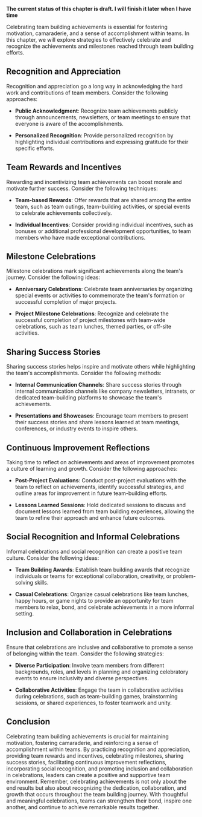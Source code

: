 **The current status of this chapter is draft. I will finish it later when I have time**

Celebrating team building achievements is essential for fostering motivation, camaraderie, and a sense of accomplishment within teams. In this chapter, we will explore strategies to effectively celebrate and recognize the achievements and milestones reached through team building efforts.

**Recognition and Appreciation**
--------------------------------

Recognition and appreciation go a long way in acknowledging the hard work and contributions of team members. Consider the following approaches:

* **Public Acknowledgment**: Recognize team achievements publicly through announcements, newsletters, or team meetings to ensure that everyone is aware of the accomplishments.

* **Personalized Recognition**: Provide personalized recognition by highlighting individual contributions and expressing gratitude for their specific efforts.

**Team Rewards and Incentives**
-------------------------------

Rewarding and incentivizing team achievements can boost morale and motivate further success. Consider the following techniques:

* **Team-based Rewards**: Offer rewards that are shared among the entire team, such as team outings, team-building activities, or special events to celebrate achievements collectively.

* **Individual Incentives**: Consider providing individual incentives, such as bonuses or additional professional development opportunities, to team members who have made exceptional contributions.

**Milestone Celebrations**
--------------------------

Milestone celebrations mark significant achievements along the team's journey. Consider the following ideas:

* **Anniversary Celebrations**: Celebrate team anniversaries by organizing special events or activities to commemorate the team's formation or successful completion of major projects.

* **Project Milestone Celebrations**: Recognize and celebrate the successful completion of project milestones with team-wide celebrations, such as team lunches, themed parties, or off-site activities.

**Sharing Success Stories**
---------------------------

Sharing success stories helps inspire and motivate others while highlighting the team's accomplishments. Consider the following methods:

* **Internal Communication Channels**: Share success stories through internal communication channels like company newsletters, intranets, or dedicated team-building platforms to showcase the team's achievements.

* **Presentations and Showcases**: Encourage team members to present their success stories and share lessons learned at team meetings, conferences, or industry events to inspire others.

**Continuous Improvement Reflections**
--------------------------------------

Taking time to reflect on achievements and areas of improvement promotes a culture of learning and growth. Consider the following approaches:

* **Post-Project Evaluations**: Conduct post-project evaluations with the team to reflect on achievements, identify successful strategies, and outline areas for improvement in future team-building efforts.

* **Lessons Learned Sessions**: Hold dedicated sessions to discuss and document lessons learned from team building experiences, allowing the team to refine their approach and enhance future outcomes.

**Social Recognition and Informal Celebrations**
------------------------------------------------

Informal celebrations and social recognition can create a positive team culture. Consider the following ideas:

* **Team Building Awards**: Establish team building awards that recognize individuals or teams for exceptional collaboration, creativity, or problem-solving skills.

* **Casual Celebrations**: Organize casual celebrations like team lunches, happy hours, or game nights to provide an opportunity for team members to relax, bond, and celebrate achievements in a more informal setting.

**Inclusion and Collaboration in Celebrations**
-----------------------------------------------

Ensure that celebrations are inclusive and collaborative to promote a sense of belonging within the team. Consider the following strategies:

* **Diverse Participation**: Involve team members from different backgrounds, roles, and levels in planning and organizing celebratory events to ensure inclusivity and diverse perspectives.

* **Collaborative Activities**: Engage the team in collaborative activities during celebrations, such as team-building games, brainstorming sessions, or shared experiences, to foster teamwork and unity.

**Conclusion**
--------------

Celebrating team building achievements is crucial for maintaining motivation, fostering camaraderie, and reinforcing a sense of accomplishment within teams. By practicing recognition and appreciation, providing team rewards and incentives, celebrating milestones, sharing success stories, facilitating continuous improvement reflections, incorporating social recognition, and promoting inclusion and collaboration in celebrations, leaders can create a positive and supportive team environment. Remember, celebrating achievements is not only about the end results but also about recognizing the dedication, collaboration, and growth that occurs throughout the team building journey. With thoughtful and meaningful celebrations, teams can strengthen their bond, inspire one another, and continue to achieve remarkable results together.
